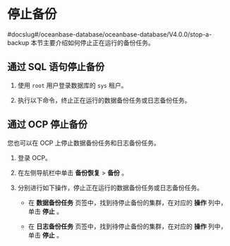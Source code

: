 停止备份 
=========================
#docslug#/oceanbase-database/oceanbase-database/V4.0.0/stop-a-backup
本节主要介绍如何停止正在运行的备份任务。

通过 SQL 语句停止备份 
----------------------------------

1. 使用 `root` 用户登录数据库的 `sys` 租户。

   

2. 执行以下命令，终止正在运行的数据备份任务或日志备份任务。

   




通过 OCP 停止备份 
--------------------------------

您也可以在 OCP 上停止数据备份任务和日志备份任务。

1. 登录 OCP。

   

2. 在左侧导航栏中单击 **备份恢复** \> **备份** 。

   

3. 分别进行如下操作，停止正在运行的数据备份任务或日志备份任务。

   * 在 **数据备份任务** 页签中，找到待停止备份的集群，在对应的 **操作** 列中，单击 **停止** 。

     
   
   * 在 **日志备份任务** 页签中，找到待停止备份的集群，在对应的 **操作** 列中，单击 **停止** 。

     
   

   



